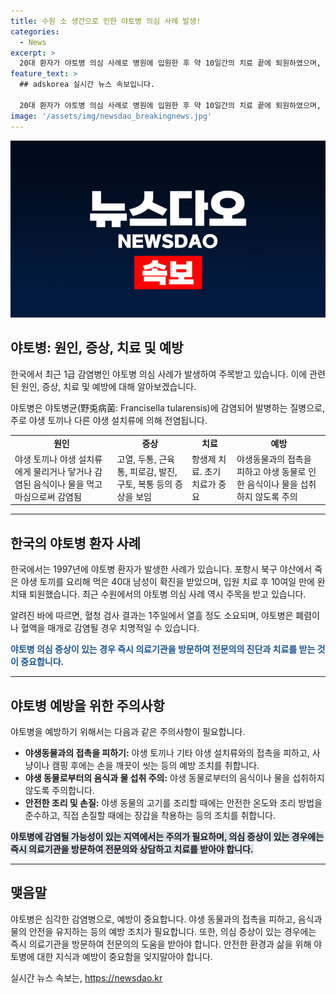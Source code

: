 ```yaml
---
title: 수원 소 생간으로 인한 야토병 의심 사례 발생!
categories:
  - News
excerpt: >
  20대 환자가 야토병 의심 사례로 병원에 입원한 후 약 10일간의 치료 끝에 퇴원하였으며, 혈액 검사로 야토병균 양성 반응이 나왔다. 이는 야토병의 전파력은 없지만 치명률이 높다는 점에서 주목받고 있다. 과거에도 한 명의 40대 남성이 완치되어 퇴원한 사례가 있었으며, 지난 달 소 생간을 섭취한 후 증상을 호소하고 입원한 이 환자의 경우 음식으로부터 감염됐을 가능성이 높다. 현재 추가 검사 결과를 기다리는 상황이며, 야토병은 총 1급 감염병 중 하나로 알려져 있다.
feature_text: >
  ## adskorea 실시간 뉴스 속보입니다.

  20대 환자가 야토병 의심 사례로 병원에 입원한 후 약 10일간의 치료 끝에 퇴원하였으며, 혈액 검사로 야토병균 양성 반응이 나왔다. 이는 야토병의 전파력은 없지만 치명률이 높다는 점에서 주목받고 있다. 과거에도 한 명의 40대 남성이 완치되어 퇴원한 사례가 있었으며, 지난 달 소 생간을 섭취한 후 증상을 호소하고 입원한 이 환자의 경우 음식으로부터 감염됐을 가능성이 높다. 현재 추가 검사 결과를 기다리는 상황이며, 야토병은 총 1급 감염병 중 하나로 알려져 있다.
image: '/assets/img/newsdao_breakingnews.jpg'
---
```


<p><img src="/assets/img/newsdao_breakingnews.jpg" alt="adskorea 속보" /></p>

<h2 data-ke-size="size26">야토병: 원인, 증상, 치료 및 예방</h2>

<p>한국에서 최근 1급 감염병인 야토병 의심 사례가 발생하여 주목받고 있습니다. 이에 관련된 원인, 증상, 치료 및 예방에 대해 알아보겠습니다.</p>

<p data-ke-size="size16">야토병은 야토병균(野兎病菌: Francisella tularensis)에 감염되어 발병하는 질병으로, 주로 야생 토끼나 다른 야생 설치류에 의해 전염됩니다.</p>

<table>
  <tbody>
    <tr>
      <td style="text-align: center; height: 17px;"><b>원인</b></td>
      <td style="text-align: center; height: 17px;"><b>증상</b></td>
      <td style="text-align: center; height: 17px;"><b>치료</b></td>
      <td style="text-align: center; height: 17px;"><b>예방</b></td>
    </tr>
    <tr>
      <td style="text-align: left;">야생 토끼나 야생 설치류에게 물리거나 닿거나 감염된 음식이나 물을 먹고 마심으로써 감염됨</td>
      <td style="text-align: left;">고열, 두통, 근육통, 피로감, 발진, 구토, 복통 등의 증상을 보임</td>
      <td style="text-align: left;">항생제 치료. 초기 치료가 중요</td>
      <td style="text-align: left;">야생동물과의 접촉을 피하고 야생 동물로 인한 음식이나 물을 섭취하지 않도록 주의</td>
    </tr>
  </tbody>
</table>

<hr>

<h2 data-ke-size="size26">한국의 야토병 환자 사례</h2>

<p>한국에서는 1997년에 야토병 환자가 발생한 사례가 있습니다. 포항시 북구 야산에서 죽은 야생 토끼를 요리해 먹은 40대 남성이 확진을 받았으며, 입원 치료 후 10여일 만에 완치돼 퇴원했습니다. 최근 수원에서의 야토병 의심 사례 역시 주목을 받고 있습니다.</p>

<p data-ke-size="size16">알려진 바에 따르면, 혈청 검사 결과는 1주일에서 열흘 정도 소요되며, 야토병은 폐렴이나 혈액을 매개로 감염될 경우 치명적일 수 있습니다.</p>

<p data-ke-size="size16"><b><span style="color: #1a5490;">야토병 의심 증상이 있는 경우 즉시 의료기관을 방문하여 전문의의 진단과 치료를 받는 것이 중요합니다.</span></b></p>

<hr>

<h2 data-ke-size="size26">야토병 예방을 위한 주의사항</h2>

<p>야토병을 예방하기 위해서는 다음과 같은 주의사항이 필요합니다.</p>

<ul>
  <li><b>야생동물과의 접촉을 피하기:</b> 야생 토끼나 기타 야생 설치류와의 접촉을 피하고, 사냥이나 캠핑 후에는 손을 깨끗이 씻는 등의 예방 조치를 취합니다.</li>
  <li><b>야생 동물로부터의 음식과 물 섭취 주의:</b> 야생 동물로부터의 음식이나 물을 섭취하지 않도록 주의합니다.</li>
  <li><b>안전한 조리 및 손질:</b> 야생 동물의 고기를 조리할 때에는 안전한 온도와 조리 방법을 준수하고, 직접 손질할 때에는 장갑을 착용하는 등의 조치를 취합니다.</li>
</ul>

<p data-ke-size="size16"><b><span style="background-color: #21538527;">야토병에 감염될 가능성이 있는 지역에서는 주의가 필요하며, 의심 증상이 있는 경우에는 즉시 의료기관을 방문하여 전문의와 상담하고 치료를 받아야 합니다.</span></b></p>

<hr>

<h2 data-ke-size="size26">맺음말</h2>

<p>야토병은 심각한 감염병으로, 예방이 중요합니다. 야생 동물과의 접촉을 피하고, 음식과 물의 안전을 유지하는 등의 예방 조치가 필요합니다. 또한, 의심 증상이 있는 경우에는 즉시 의료기관을 방문하여 전문의의 도움을 받아야 합니다. 안전한 환경과 삶을 위해 야토병에 대한 지식과 예방이 중요함을 잊지말아야 합니다.</p>
실시간 뉴스 속보는, <a href="https://newsdao.kr" rel="dofollow">https://newsdao.kr</a>



